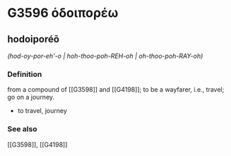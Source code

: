 # G3596 ὁδοιπορέω

## hodoiporéō

_(hod-oy-por-eh'-o | hoh-thoo-poh-REH-oh | oh-thoo-poh-RAY-oh)_

### Definition

from a compound of [[G3598]] and [[G4198]]; to be a wayfarer, i.e., travel; go on a journey.

- to travel, journey

### See also

[[G3598]], [[G4198]]

